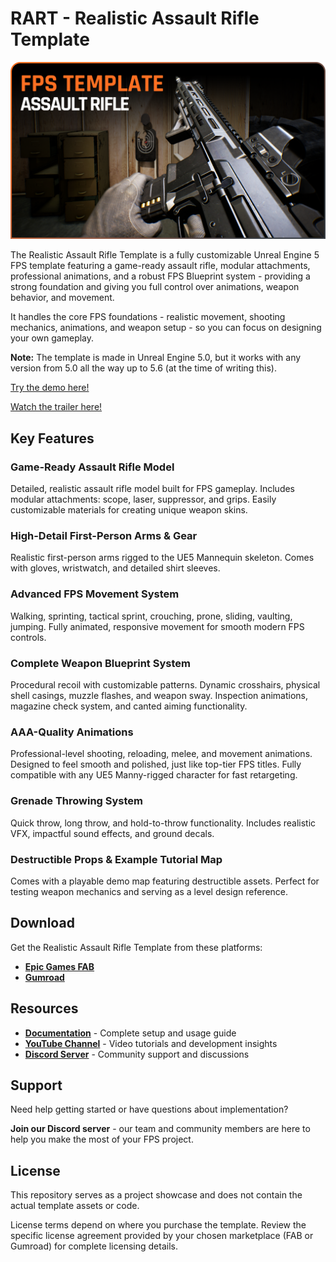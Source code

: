 # RART - Realistic Assault Rifle Template

![SimpleCover](Images/SimpleCover.png)

The Realistic Assault Rifle Template is a fully customizable Unreal Engine 5 FPS template featuring a game-ready assault rifle, modular attachments, professional animations, and a robust FPS Blueprint system - providing a strong foundation and giving you full control over animations, weapon behavior, and movement.

It handles the core FPS foundations - realistic movement, shooting mechanics, animations, and weapon setup - so you can focus on designing your own gameplay.

**Note:** The template is made in Unreal Engine 5.0, but it works with any version from 5.0 all the way up to 5.6 (at the time of writing this).

[Try the demo here!](https://infimagames.gumroad.com/l/demo-realistic-assault-rifle-pack)

[Watch the trailer here!](https://www.youtube.com/watch?v=TNIutG89VlU)

## Key Features

### Game-Ready Assault Rifle Model
Detailed, realistic assault rifle model built for FPS gameplay.
Includes modular attachments: scope, laser, suppressor, and grips.
Easily customizable materials for creating unique weapon skins.

### High-Detail First-Person Arms & Gear
Realistic first-person arms rigged to the UE5 Mannequin skeleton.
Comes with gloves, wristwatch, and detailed shirt sleeves.

### Advanced FPS Movement System
Walking, sprinting, tactical sprint, crouching, prone, sliding, vaulting, jumping.
Fully animated, responsive movement for smooth modern FPS controls.

### Complete Weapon Blueprint System
Procedural recoil with customizable patterns.
Dynamic crosshairs, physical shell casings, muzzle flashes, and weapon sway.
Inspection animations, magazine check system, and canted aiming functionality.

### AAA-Quality Animations
Professional-level shooting, reloading, melee, and movement animations.
Designed to feel smooth and polished, just like top-tier FPS titles.
Fully compatible with any UE5 Manny-rigged character for fast retargeting.

### Grenade Throwing System
Quick throw, long throw, and hold-to-throw functionality.
Includes realistic VFX, impactful sound effects, and ground decals.

### Destructible Props & Example Tutorial Map
Comes with a playable demo map featuring destructible assets.
Perfect for testing weapon mechanics and serving as a level design reference.

## Download

Get the Realistic Assault Rifle Template from these platforms:

- **[Epic Games FAB](https://www.fab.com/listings/05dbb53b-d75f-4a08-bcc2-fc02de484866)**
- **[Gumroad](https://infimagames.gumroad.com/l/realistic-assault-rifle-template)**

## Resources

- **[Documentation](https://infimagames.notion.site/Realistic-Assault-Rifle-Template-8228fd0833f4493fb34a21ffa2035ae6)** - Complete setup and usage guide
- **[YouTube Channel](https://www.youtube.com/@InfimaGames)** - Video tutorials and development insights
- **[Discord Server](https://discord.com/channels/878295873614934016/878295873614934020/886926092626182175)** - Community support and discussions

## Support

Need help getting started or have questions about implementation?

**Join our Discord server** - our team and community members are here to help you make the most of your FPS project.

## License

This repository serves as a project showcase and does not contain the actual template assets or code. 

License terms depend on where you purchase the template. Review the specific license agreement provided by your chosen marketplace (FAB or Gumroad) for complete licensing details.
